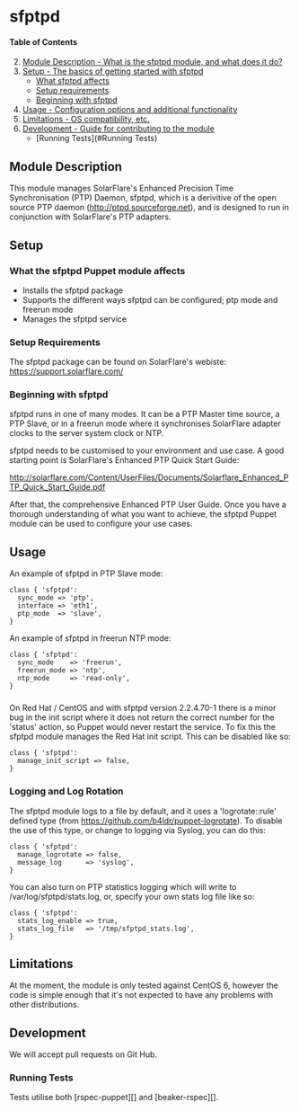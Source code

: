 # sfptpd

#### Table of Contents

2. [Module Description - What is the sfptpd module, and what does it do?](#module-description)
3. [Setup - The basics of getting started with sfptpd](#setup)
    * [What sfptpd affects](#what-sfptpd-affects)
    * [Setup requirements](#setup-requirements)
    * [Beginning with sfptpd](#beginning-with-sfptpd)
4. [Usage - Configuration options and additional functionality](#usage)
5. [Limitations - OS compatibility, etc.](#limitations)
6. [Development - Guide for contributing to the module](#development)
    * [Running Tests](#Running Tests)

## Module Description

This module manages SolarFlare's Enhanced Precision Time Synchronisation (PTP) Daemon, sfptpd,
which is a derivitive of the open source PTP daemon (http://ptpd.sourceforge.net), and is
designed to run in conjunction with SolarFlare's PTP adapters.

## Setup

### What the sfptpd Puppet module affects

* Installs the sfptpd package
* Supports the different ways sfptpd can be configured; ptp mode and freerun mode
* Manages the sfptpd service

### Setup Requirements

The sfptpd package can be found on SolarFlare's webiste: https://support.solarflare.com/

### Beginning with sfptpd

sfptpd runs in one of many modes. It can be a PTP Master time source, a PTP Slave, or in a
freerun mode where it synchronises SolarFlare adapter clocks to the server system clock or NTP.

sfptpd needs to be customised to your environment and use case. A good starting point is
SolarFlare's Enhanced PTP Quick Start Guide:

http://solarflare.com/Content/UserFiles/Documents/Solarflare_Enhanced_PTP_Quick_Start_Guide.pdf

After that, the comprehensive Enhanced PTP User Guide. Once you have a thorough understanding
of what you want to achieve, the sfptpd Puppet module can be used to configure your use cases.

## Usage

An example of sfptpd in PTP Slave mode:

~~~ puppet
class { 'sfptpd': 
  sync_mode => 'ptp',
  interface => 'eth1',
  ptp_mode  => 'slave',
}
~~~

An example of sfptpd in freerun NTP mode:

~~~ puppet
class { 'sfptpd': 
  sync_mode    => 'freerun',
  freerun_mode => 'ntp',
  ntp_mode     => 'read-only',
}
~~~

###

On Red Hat / CentOS and with sfptpd version 2.2.4.70-1 there is a minor bug in the init script
where it does not return the correct number for the 'status' action, so Puppet would never
restart the service. To fix this the sfptpd module manages the Red Hat init script. This can be disabled
like so:

~~~ puppet
class { 'sfptpd':
  manage_init_script => false,
}
~~~

### Logging and Log Rotation

The sfptpd module logs to a file by default, and it uses a 'logrotate::rule' defined type
(from https://github.com/b4ldr/puppet-logrotate). To disable the use of this type, or 
change to logging via Syslog, you can do this:

~~~ puppet
class { 'sfptpd':
  manage_logrotate => false,
  message_log      => 'syslog',
}
~~~

You can also turn on PTP statistics logging which will write to /var/log/sfptpd/stats.log, or,
specify your own stats log file like so:

~~~ puppet
class { 'sfptpd':
  stats_log_enable => true,
  stats_log_file   => '/tmp/sfptpd_stats.log',
}
~~~

## Limitations

At the moment, the module is only tested against CentOS 6, however the code is simple
enough that it's not expected to have any problems with other distributions.

## Development

We will accept pull requests on Git Hub.

### Running Tests

Tests utilise both [rspec-puppet][] and [beaker-rspec][].
